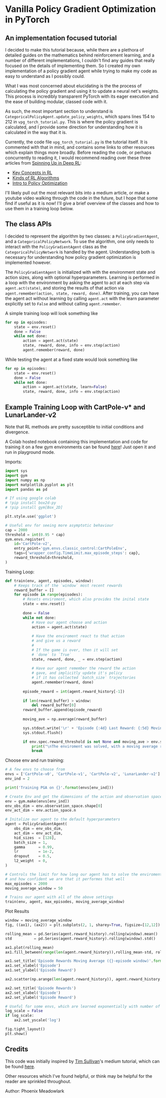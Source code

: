 # Vanilla Policy Gradient Optimization in PyTorch
## An implementation focused tutorial

I decided to make this tutorial because, while there are a plethora of detailed guides on the mathematics behind reinforcement learning, and a number of different implementations, I couldn't find any guides that really focused on the details of implementing them. So I created my own implementation of a policy gradient agent while trying to make my code as easy to understand as I possibly could. 

What I was most concerned about elucidating is the the process of calculating the policy gradient and using it to update a neural net's weights. This process is incredibly transparent PyTorch with its eager execution and the ease of building modular, classed code with it. 

As such, the most important section to understand is `CategoricalPolicyAgent.update_policy_weights`, which spans lines 154 to 212 in `vpg_torch_tutorial.py`. This is where the policy gradient is calculated, and I provide some direction for understanding how it is calculated in the way that it is.

Currently, the code file `vpg_torch_tutorial.py` is the tutorial itself. It is commented with that in mind, and contains some links to other resources which explain things more broadly. Before reading the code, or perhaps concurrently to reading it, I would recommend reading over these three articles from [Spinning Up in Deep RL](https://spinningup.openai.com/en/latest/index.html):
- [Key Concepts in RL](https://spinningup.openai.com/en/latest/spinningup/rl_intro.html)
- [Kinds of RL Algorithms](https://spinningup.openai.com/en/latest/spinningup/rl_intro2.html)
- [Intro to Policy Optimization](https://spinningup.openai.com/en/latest/spinningup/rl_intro3.html)

I'll likely pull out the most relevant bits into a medium article, or make a youtube video walking through the code in the future, but I hope that some find if useful as it is now! I'll give a brief overview of the classes and how to use them in a training loop below.

## The class APIs

I decided to represent the algorithm by two classes: a `PolicyGradientAgent`, and a `CategoricalPolicyNetwork`. To use the algorithm, one only needs to interact with the `PolicyGradientAgent` class as the `CategoricalPolicyNetwork` is handled by the agent. Understanding both is necessary for understanding how policy gradient optimization is implemented however.

The `PolicyGradientAgent` is initialized with with the environment state and action sizes, along with optional hyperparameters. Learning is performed in a loop with the environment by asking the agent to act at each step via `agent.act(state)`, and storing the results of that action via `agent.remember(action, state, reward, done)`. After training, you can have the agent act without learning by calling `agent.act` with the learn parameter explicitly set to `False` and without calling `agent.remember`.

A simple training loop will look something like
```Python
for ep in episodes:
    state = env.reset()
    done = False
    while not done:
        action = agent.act(state)
        state, reward, done, info = env.step(action)
        agent.remember(reward, done)
```

While testing the agent at a fixed state would look something like
```Python
for ep in episodes:
    state = env.reset()
    done = False
    while not done:
        action = agent.act(state, learn=False)
        state, reward, done, info = env.step(action)
```



## Example Training Loop with CartPole-v* and LunarLander-v2

Note that RL methods are pretty susceptible to initial conditions and divergence.

A Colab hosted notebook containing this implementation and code for training it on a few gym environments can be found [here](https://colab.research.google.com/drive/1-o9W05S8a3atS97clhEcu_lmhmLMNpVf)! Just open it and run in playground mode.

Imports:
```Python
import sys
import gym
import numpy as np
import matplotlib.pyplot as plt
import pandas as pd

# If using google colab
# !pip install box2d-py
# !pip install gym[Box_2D]

plt.style.use('ggplot')

# Useful env for seeing more asymptotic behaviour
cap = 2000
threshold = int(0.95 * cap)
gym.envs.register(
    id='CartPole-v2',
    entry_point='gym.envs.classic_control:CartPoleEnv',
    tags={'wrapper_config.TimeLimit.max_episode_steps': cap},
    reward_threshold=threshold,
)
```

Training Loop:
```Python
def train(env, agent, episodes, window):
    # Keeps track of the `window` most recent rewards
    reward_buffer = []
    for episode in range(episodes):
        # Resets enviroment, which also provides the inital state
        state = env.reset()
        
        done = False       
        while not done:
            # Have our agent choose and action
            action = agent.act(state)
            
            # Have the enviroment react to that action
            # and give us a reward
            # 
            # If the game is over, then it will set 
            # `done` to `True`
            state, reward, done, _ = env.step(action)
            
            # Have our agent remember the reward the action
            # gave, and implicitly update it's policy
            # if it has collected `batch_size` trajectories
            agent.remember(reward, done)
        
        episode_reward = int(agent.reward_history[-1])
        
        if len(reward_buffer) > window:
            del reward_buffer[0]
        reward_buffer.append(episode_reward)
        
        moving_ave = np.average(reward_buffer)

        sys.stdout.write('\r' + 'Episode {:4d} Last Reward: {:5d} Moving Average: {:7.2f}'.format(episode, episode_reward, moving_ave))
        sys.stdout.flush()

        if env.spec.reward_threshold is not None and moving_ave > env.spec.reward_threshold:
            print("\nThe enviroment was solved, with a moving average reward of {:7.2f}!.".format(moving_ave, episode_reward))
            break
```

Choose env and run training:
```Python
# A few envs to choose from
envs = ['CartPole-v0', 'CartPole-v1', 'CartPole-v2', 'LunarLander-v2']
env_ind = 2

print('Training PGA on {}'.format(envs[env_ind]))

# Create Env and get the dimensions of the action and observation spaces
env = gym.make(envs[env_ind])
env_obs_dim = env.observation_space.shape[0]
env_act_dim = env.action_space.n

# Initalize our agent to the default hyperparameters
agent = PolicyGradientAgent(
    obs_dim = env_obs_dim,
    act_dim = env_act_dim,
    hid_sizes  = [128],
    batch_size = 1,
    gamma      = 0.99, 
    lr         = 1e-2,
    dropout    = 0.5,
    l2_weight  = 0,
)

# Controls the limit for how long our agent has to solve the enviroment
# and how confident we are that it performes that well
max_episodes = 2000
moving_average_window = 50

# Trains our agent with all of the above settings
train(env, agent, max_episodes, moving_average_window)
```

Plot Results
```Python
window = moving_average_window
fig, ((ax1), (ax2)) = plt.subplots(2, 1, sharey=True, figsize=[12,12])

rolling_mean = pd.Series(agent.reward_history).rolling(window).mean()
std          = pd.Series(agent.reward_history).rolling(window).std()

ax1.plot(rolling_mean)
ax1.fill_between(range(len(agent.reward_history)),rolling_mean-std, rolling_mean+std, alpha=0.2)

ax1.set_title('Episode Rewards Moving Average ({}-episode window)'.format(window))
ax1.set_xlabel('Episode')
ax1.set_ylabel('Episode Reward')

ax2.scatter(np.arange(len(agent.reward_history)), agent.reward_history, alpha=0.5)

ax2.set_title('Episode Rewards')
ax2.set_xlabel('Episode')
ax2.set_ylabel('Episode Reward')

# Useful for some envs, which are learned exponentially with number of episodes
log_scale = False
if log_scale:
    ax2.set_yscale('log')

fig.tight_layout()
plt.show()
```

## Credits

This code was initially inspired by [Tim Sullivan](https://ts1829.github.io)'s medium tutorial, which can be found [here](https://medium.com/@ts1829/policy-gradient-reinforcement-learning-in-pytorch-df1383ea0baf).

Other resources which I've found helpful, or think may be helpful for the reader are sprinkled throughout. 

Author: Phoenix Meadowlark